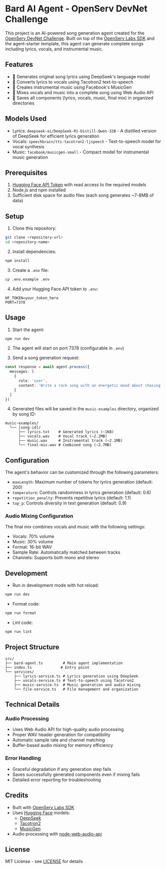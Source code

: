 # Bard AI Agent - OpenServ DevNet Challenge

This project is an AI-powered song generation agent created for the [OpenServ DevNet Challenge](https://platform.openserv.ai). Built on top of the [OpenServ Labs SDK](https://github.com/openserv-labs/sdk) and the agent-starter template, this agent can generate complete songs including lyrics, vocals, and instrumental music.

## Features

- 🎵 Generates original song lyrics using DeepSeek's language model
- 🎤 Converts lyrics to vocals using Tacotron2 text-to-speech
- 🎸 Creates instrumental music using Facebook's MusicGen
- 🎼 Mixes vocals and music into a complete song using Web Audio API
- 💾 Saves all components (lyrics, vocals, music, final mix) in organized directories

## Models Used

- Lyrics: `deepseek-ai/DeepSeek-R1-Distill-Qwen-32B` - A distilled version of DeepSeek for efficient lyrics generation
- Vocals: `speechbrain/tts-tacotron2-ljspeech` - Text-to-speech model for vocal synthesis
- Music: `facebook/musicgen-small` - Compact model for instrumental music generation

## Prerequisites

1. [Hugging Face API Token](https://huggingface.co/settings/tokens) with read access to the required models
2. Node.js and npm installed
3. Sufficient disk space for audio files (each song generates ~7-8MB of data)

## Setup

1. Clone this repository:
```bash
git clone <repository-url>
cd <repository-name>
```

2. Install dependencies:
```bash
npm install
```

3. Create a `.env` file:
```bash
cp .env.example .env
```

4. Add your Hugging Face API token to `.env`:
```
HF_TOKEN=your_token_here
PORT=7378
```

## Usage

1. Start the agent:
```bash
npm run dev
```

2. The agent will start on port 7378 (configurable in `.env`)

3. Send a song generation request:
```typescript
const response = await agent.process({
  messages: [
    {
      role: 'user',
      content: 'Write a rock song with an energetic mood about chasing dreams'
    }
  ]
})
```

4. Generated files will be saved in the `music-examples` directory, organized by song ID:
```
music-examples/
  └── [song-id]/
      ├── lyrics.txt    # Generated lyrics (~1KB)
      ├── vocals.wav    # Vocal track (~2.2MB)
      ├── music.wav     # Instrumental track (~2.1MB)
      └── final-mix.wav # Combined song (~2.7MB)
```

## Configuration

The agent's behavior can be customized through the following parameters:

- `maxLength`: Maximum number of tokens for lyrics generation (default: 200)
- `temperature`: Controls randomness in lyrics generation (default: 0.6)
- `repetition_penalty`: Prevents repetitive lyrics (default: 1.1)
- `top_p`: Controls diversity in text generation (default: 0.9)

### Audio Mixing Configuration

The final mix combines vocals and music with the following settings:
- Vocals: 70% volume
- Music: 30% volume
- Format: 16-bit WAV
- Sample Rate: Automatically matched between tracks
- Channels: Supports both mono and stereo

## Development

- Run in development mode with hot reload:
```bash
npm run dev
```

- Format code:
```bash
npm run format
```

- Lint code:
```bash
npm run lint
```

## Project Structure

```
src/
├── bard-agent.ts         # Main agent implementation
├── index.ts             # Entry point
└── services/
    ├── lyrics-service.ts # Lyrics generation using DeepSeek
    ├── vocals-service.ts # Text-to-speech using Tacotron2
    ├── music-service.ts  # Music generation and audio mixing
    └── file-service.ts   # File management and organization
```

## Technical Details

### Audio Processing
- Uses Web Audio API for high-quality audio processing
- Proper WAV header generation for compatibility
- Automatic sample rate and channel matching
- Buffer-based audio mixing for memory efficiency

### Error Handling
- Graceful degradation if any generation step fails
- Saves successfully generated components even if mixing fails
- Detailed error reporting for troubleshooting

## Credits

- Built with [OpenServ Labs SDK](https://github.com/openserv-labs/sdk)
- Uses [Hugging Face](https://huggingface.co/) models:
  - [DeepSeek](https://huggingface.co/deepseek-ai/DeepSeek-R1-Distill-Qwen-32B)
  - [Tacotron2](https://huggingface.co/speechbrain/tts-tacotron2-ljspeech)
  - [MusicGen](https://huggingface.co/facebook/musicgen-small)
- Audio processing with [node-web-audio-api](https://www.npmjs.com/package/node-web-audio-api)

## License

MIT License - see [LICENSE](LICENSE) for details
